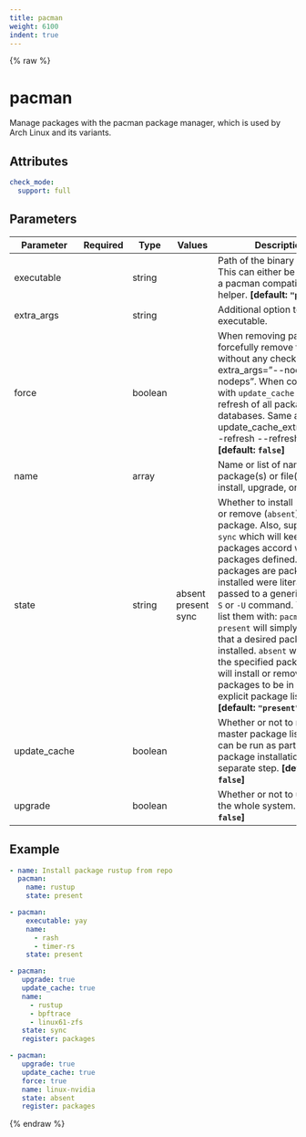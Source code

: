 ```yaml
---
title: pacman
weight: 6100
indent: true
---
```


{% raw %}
# pacman

Manage packages with the pacman package manager, which is used by Arch Linux and its variants.

## Attributes

```yaml
check_mode:
  support: full
```

## Parameters

| Parameter    | Required | Type    | Values                    | Description                                                                                                                                                                                                                                                                                                                                                                                                                                                                                                                         |
|--------------|----------|---------|---------------------------|-------------------------------------------------------------------------------------------------------------------------------------------------------------------------------------------------------------------------------------------------------------------------------------------------------------------------------------------------------------------------------------------------------------------------------------------------------------------------------------------------------------------------------------|
| executable   |          | string  |                           | Path of the binary to use. This can either be `pacman` or a pacman compatible AUR helper. **[default: `"pacman"`]**                                                                                                                                                                                                                                                                                                                                                                                                                 |
| extra_args   |          | string  |                           | Additional option to pass to executable.                                                                                                                                                                                                                                                                                                                                                                                                                                                                                            |
| force        |          | boolean |                           | When removing packages, forcefully remove them, without any checks. Same as extra_args=”--nodeps --nodeps”. When combined with `update_cache` force a refresh of all package databases. Same as update_cache_extra_args=”--refresh --refresh”. **[default: `false`]**                                                                                                                                                                                                                                                               |
| name         |          | array   |                           | Name or list of names of the package(s) or file(s) to install, upgrade, or remove.                                                                                                                                                                                                                                                                                                                                                                                                                                                  |
| state        |          | string  | absent<br>present<br>sync | Whether to install (`present`), or remove (`absent`) a package. Also, supports the `sync` which will keep explicit packages accord with packages defined. Explicit packages are packages installed were literally passed to a generic `pacman` `-S` or `-U` command. You can list them with: `pacman -Qe` `present` will simply ensure that a desired package is installed. `absent` will remove the specified package. `sync` will install or remove packages to be in sync with explicit package list. **[default: `"present"`]** |
| update_cache |          | boolean |                           | Whether or not to refresh the master package lists. This can be run as part of a package installation or as a separate step. **[default: `false`]**                                                                                                                                                                                                                                                                                                                                                                                 |
| upgrade      |          | boolean |                           | Whether or not to upgrade the whole system. **[default: `false`]**                                                                                                                                                                                                                                                                                                                                                                                                                                                                  |

## Example

```yaml
- name: Install package rustup from repo
  pacman:
    name: rustup
    state: present

- pacman:
    executable: yay
    name:
      - rash
      - timer-rs
    state: present

- pacman:
   upgrade: true
   update_cache: true
   name:
     - rustup
     - bpftrace
     - linux61-zfs
   state: sync
   register: packages

- pacman:
   upgrade: true
   update_cache: true
   force: true
   name: linux-nvidia
   state: absent
   register: packages
```

{% endraw %}